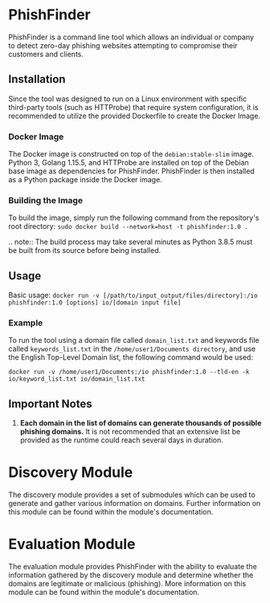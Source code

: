 # PhishFinder
PhishFinder is a command line tool which allows an individual
or company to detect zero-day phishing websites attempting to
compromise their customers and clients.

## Installation
Since the tool was designed to run on a Linux environment
with specific third-party tools (such as HTTProbe) that require
system configuration, it is recommended to utilize the provided
Dockerfile to create the Docker Image.

### Docker Image
The Docker image is constructed on top of the `debian:stable-slim`
image. Python 3, Golang 1.15.5, and HTTProbe are installed on top
of the Debian base image as dependencies for PhishFinder. PhishFinder
is then installed as a Python package inside the Docker image.

### Building the Image
To build the image, simply run the following command from the repository's
root directory: `sudo docker build --network=host -t phishfinder:1.0 .`

.. note:: The build process may take several minutes as Python 3.8.5 must be built from its source before being installed.


## Usage
Basic usage:
`docker run -v [/path/to/input_output/files/directory]:/io phishfinder:1.0 [options] io/[domain input file]`

### Example
To run the tool using a domain file called `domain_list.txt` and keywords file called `keywords_list.txt`
in the `/home/user1/Documents directory`, and use the English Top-Level Domain list, the following command would be used:

`docker run -v /home/user1/Documents:/io phishfinder:1.0 --tld-en -k io/keyword_list.txt io/domain_list.txt`

## Important Notes
1. **Each domain in the list of domains can generate thousands of possible phishing domains.** It is not
recommended that an extensive list be provided as the runtime could reach several days in duration.

# Discovery Module
The discovery module provides a set of submodules which can be used to generate and gather various information
on domains. Further information on this module can be found within the module's documentation.

# Evaluation Module
The evaluation module provides PhishFinder with the ability to evaluate the information gathered by the discovery module
and determine whether the domains are legitimate or malicious (phishing). More information on this module can be found within
the module's documentation.